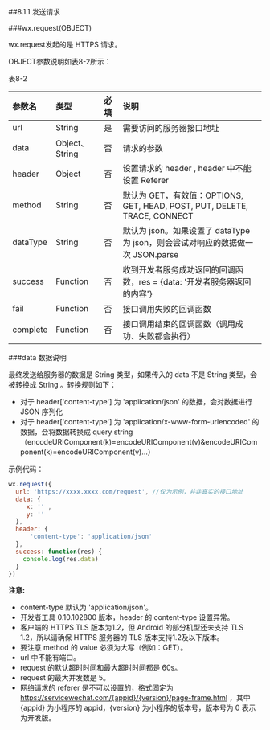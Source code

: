 ##8.1.1 发送请求

###wx.request(OBJECT)

wx.request发起的是 HTTPS 请求。

OBJECT参数说明如表8-2所示：

表8-2

| 参数名 | 类型 | 必填 | 说明 |
| :--- | :--- | :--- | :--- |
| url | String | 是 | 需要访问的服务器接口地址 |
| data | Object、String | 否 | 请求的参数 |
| header | Object | 否 | 设置请求的 header , header 中不能设置 Referer |
| method | String | 否 | 默认为 GET，有效值：OPTIONS, GET, HEAD, POST, PUT, DELETE, TRACE, CONNECT |
| dataType | String | 否 | 默认为 json。如果设置了 dataType 为 json，则会尝试对响应的数据做一次 JSON.parse |
| success | Function | 否 | 收到开发者服务成功返回的回调函数，res = {data: '开发者服务器返回的内容'} |
| fail | Function | 否 | 接口调用失败的回调函数 |
| complete | Function | 否 | 接口调用结束的回调函数（调用成功、失败都会执行） |

###data 数据说明

最终发送给服务器的数据是 String 类型，如果传入的 data 不是 String 类型，会被转换成 String 。转换规则如下：

* 对于 header['content-type'] 为 'application/json' 的数据，会对数据进行 JSON 序列化
* 对于 header['content-type'] 为 'application/x-www-form-urlencoded' 的数据，会将数据转换成 query string （encodeURIComponent(k)=encodeURIComponent(v)&encodeURIComponent(k)=encodeURIComponent(v)...）

示例代码：
```js
wx.request({
  url: 'https://xxxx.xxxx.com/request', //仅为示例，并非真实的接口地址
  data: {
     x: '' ,
     y: ''
  },
  header: {
      'content-type': 'application/json'
  },
  success: function(res) {
    console.log(res.data)
  }
})
```
**注意:**

* content-type 默认为 'application/json'。
* 开发者工具 0.10.102800 版本，header 的 content-type 设置异常。
* 客户端的 HTTPS TLS 版本为1.2，但 Android 的部分机型还未支持 TLS 1.2，所以请确保 HTTPS 服务器的 TLS 版本支持1.2及以下版本。
* 要注意 method 的 value 必须为大写（例如：GET）。
* url 中不能有端口。
* request 的默认超时时间和最大超时时间都是 60s。
* request 的最大并发数是 5。
* 网络请求的 referer 是不可以设置的，格式固定为 https://servicewechat.com/{appid}/{version}/page-frame.html ，其中 {appid} 为小程序的 appid，{version} 为小程序的版本号，版本号为 0 表示为开发版。







